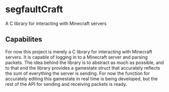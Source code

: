 # segfaultCraft

A C library for interacting with Minecraft servers

## Capabilites

For now this project is merely a C library for interacting with Minecraft servers. It is capable of logging in to a Minecraft server and parsing packets.
The idea behind the library is to abstract as much as possible, and to that end the library provides a gamestate struct that accurately reflects the sum of everything the server is sending.
For now the function for accurately editing this gamestate in real time is being developed, but the rest of the API for sending and receiving packets is ready.
